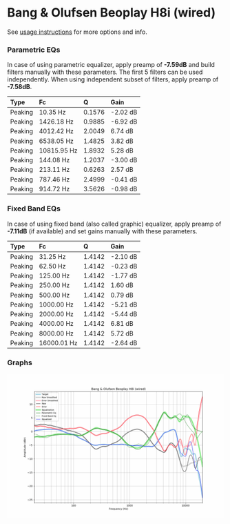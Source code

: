# Bang & Olufsen Beoplay H8i (wired)
See [usage instructions](https://github.com/jaakkopasanen/AutoEq#usage) for more options and info.

### Parametric EQs
In case of using parametric equalizer, apply preamp of **-7.59dB** and build filters manually
with these parameters. The first 5 filters can be used independently.
When using independent subset of filters, apply preamp of **-7.58dB**.

| Type    | Fc          |      Q | Gain     |
|:--------|:------------|:-------|:---------|
| Peaking | 10.35 Hz    | 0.1576 | -2.02 dB |
| Peaking | 1426.18 Hz  | 0.9885 | -6.92 dB |
| Peaking | 4012.42 Hz  | 2.0049 | 6.74 dB  |
| Peaking | 6538.05 Hz  | 1.4825 | 3.82 dB  |
| Peaking | 10815.95 Hz | 1.8932 | 5.28 dB  |
| Peaking | 144.08 Hz   | 1.2037 | -3.00 dB |
| Peaking | 213.11 Hz   | 0.6263 | 2.57 dB  |
| Peaking | 787.46 Hz   | 2.4999 | -0.41 dB |
| Peaking | 914.72 Hz   | 3.5626 | -0.98 dB |

### Fixed Band EQs
In case of using fixed band (also called graphic) equalizer, apply preamp of **-7.11dB**
(if available) and set gains manually with these parameters.

| Type    | Fc          |      Q | Gain     |
|:--------|:------------|:-------|:---------|
| Peaking | 31.25 Hz    | 1.4142 | -2.10 dB |
| Peaking | 62.50 Hz    | 1.4142 | -0.23 dB |
| Peaking | 125.00 Hz   | 1.4142 | -1.77 dB |
| Peaking | 250.00 Hz   | 1.4142 | 1.60 dB  |
| Peaking | 500.00 Hz   | 1.4142 | 0.79 dB  |
| Peaking | 1000.00 Hz  | 1.4142 | -5.21 dB |
| Peaking | 2000.00 Hz  | 1.4142 | -5.44 dB |
| Peaking | 4000.00 Hz  | 1.4142 | 6.81 dB  |
| Peaking | 8000.00 Hz  | 1.4142 | 5.72 dB  |
| Peaking | 16000.01 Hz | 1.4142 | -2.64 dB |

### Graphs
![](./Bang%20&%20Olufsen%20Beoplay%20H8i%20(wired).png)